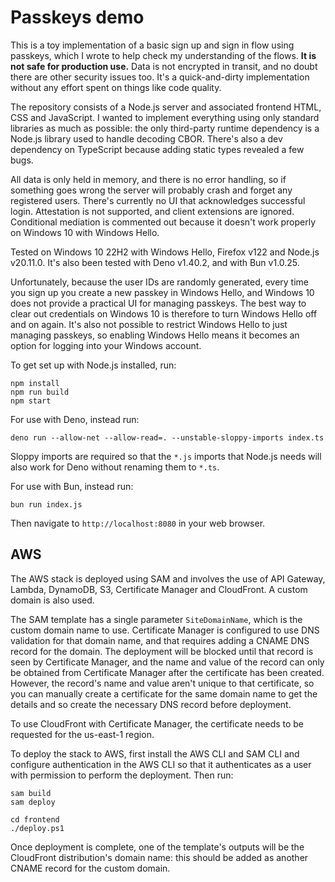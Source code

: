 # Passkeys demo

This is a toy implementation of a basic sign up and sign in flow using passkeys, which I wrote to help check my understanding of the flows. **It is not safe for production use.** Data is not encrypted in transit, and no doubt there are other security issues too. It's a quick-and-dirty implementation without any effort spent on things like code quality.

The repository consists of a Node.js server and associated frontend HTML, CSS and JavaScript. I wanted to implement everything using only standard libraries as much as possible: the only third-party runtime dependency is a Node.js library used to handle decoding CBOR. There's also a dev dependency on TypeScript because adding static types revealed a few bugs.

All data is only held in memory, and there is no error handling, so if something goes wrong the server will probably crash and forget any registered users. There's currently no UI that acknowledges successful login. Attestation is not supported, and client extensions are ignored. Conditional mediation is commented out because it doesn't work properly on Windows 10 with Windows Hello.

Tested on Windows 10 22H2 with Windows Hello, Firefox v122 and Node.js v20.11.0. It's also been tested with Deno v1.40.2, and with Bun v1.0.25.

Unfortunately, because the user IDs are randomly generated, every time you sign up you create a new passkey in Windows Hello, and Windows 10 does not provide a practical UI for managing passkeys. The best way to clear out credentials on Windows 10 is therefore to turn Windows Hello off and on again. It's also not possible to restrict Windows Hello to just managing passkeys, so enabling Windows Hello means it becomes an option for logging into your Windows account.

To get set up with Node.js installed, run:

```
npm install
npm run build
npm start
```

For use with Deno, instead run:

```
deno run --allow-net --allow-read=. --unstable-sloppy-imports index.ts
```

Sloppy imports are required so that the `*.js` imports that Node.js needs will also work for Deno without renaming them to `*.ts`.

For use with Bun, instead run:

```
bun run index.js
```

Then navigate to `http://localhost:8080` in your web browser.

## AWS

The AWS stack is deployed using SAM and involves the use of API Gateway, Lambda, DynamoDB, S3, Certificate Manager and CloudFront. A custom domain is also used.

The SAM template has a single parameter `SiteDomainName`, which is the custom domain name to use. Certificate Manager is configured to use DNS validation for that domain name, and that requires adding a CNAME DNS record for the domain. The deployment will be blocked until that record is seen by Certificate Manager, and the name and value of the record can only be obtained from Certificate Manager after the certificate has been created. However, the record's name and value aren't unique to that certificate, so you can manually create a certificate for the same domain name to get the details and so create the necessary DNS record before deployment.

To use CloudFront with Certificate Manager, the certificate needs to be requested for the us-east-1 region.

To deploy the stack to AWS, first install the AWS CLI and SAM CLI and configure authentication in the AWS CLI so that it authenticates as a user with permission to perform the deployment. Then run:

```
sam build
sam deploy

cd frontend
./deploy.ps1
```

Once deployment is complete, one of the template's outputs will be the CloudFront distribution's domain name: this should be added as another CNAME record for the custom domain.
